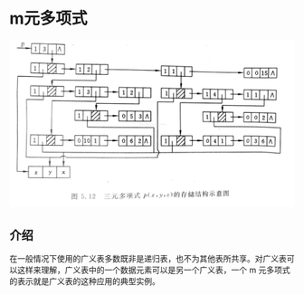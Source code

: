 # m元多项式

<img src="./images/12.jpeg">

## 介绍

在一般情况下使用的广义表多数既非是递归表，也不为其他表所共享。对广义表可以这样来理解，广义表中的一个数据元素可以是另一个广义表，一个 m 元多项式的表示就是广义表的这种应用的典型实例。

